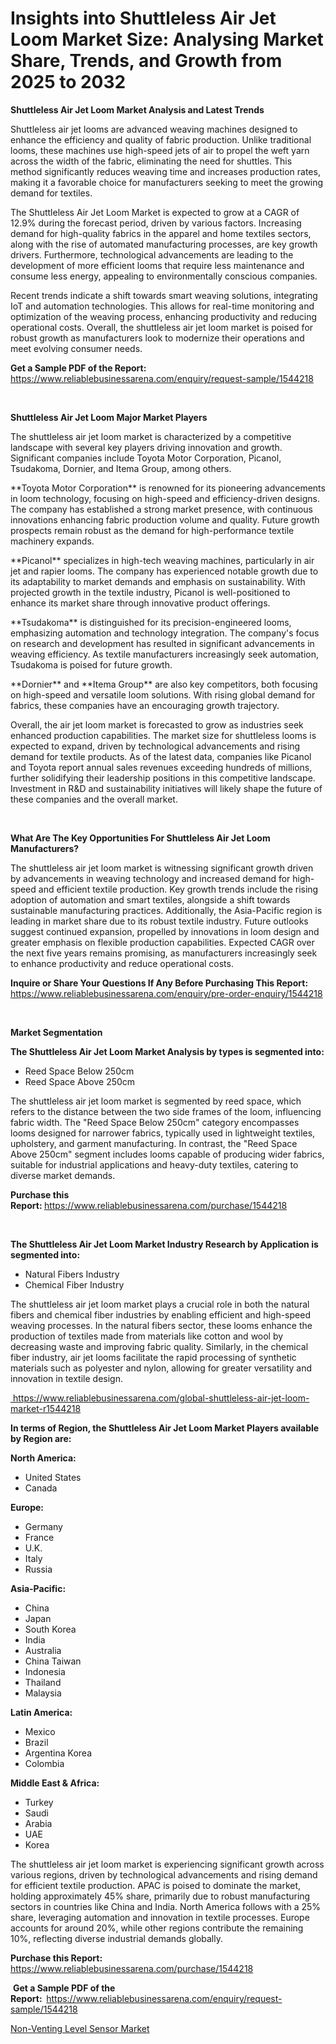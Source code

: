 <p><h1>Insights into Shuttleless Air Jet Loom Market Size: Analysing Market Share, Trends, and Growth from 2025 to 2032</h1></p><p><strong>Shuttleless Air Jet Loom Market Analysis and Latest Trends</strong></p>
<p><p>Shuttleless air jet looms are advanced weaving machines designed to enhance the efficiency and quality of fabric production. Unlike traditional looms, these machines use high-speed jets of air to propel the weft yarn across the width of the fabric, eliminating the need for shuttles. This method significantly reduces weaving time and increases production rates, making it a favorable choice for manufacturers seeking to meet the growing demand for textiles.</p><p>The Shuttleless Air Jet Loom Market is expected to grow at a CAGR of 12.9% during the forecast period, driven by various factors. Increasing demand for high-quality fabrics in the apparel and home textiles sectors, along with the rise of automated manufacturing processes, are key growth drivers. Furthermore, technological advancements are leading to the development of more efficient looms that require less maintenance and consume less energy, appealing to environmentally conscious companies.</p><p>Recent trends indicate a shift towards smart weaving solutions, integrating IoT and automation technologies. This allows for real-time monitoring and optimization of the weaving process, enhancing productivity and reducing operational costs. Overall, the shuttleless air jet loom market is poised for robust growth as manufacturers look to modernize their operations and meet evolving consumer needs.</p></p>
<p><strong>Get a Sample PDF of the Report:&nbsp;</strong> <a href="https://www.reliablebusinessarena.com/enquiry/request-sample/1544218?utm_campaign=3526&utm_medium=2&utm_source=Github&utm_content=ia&utm_term=11042025&utm_id=shuttleless-air-jet-loom">https://www.reliablebusinessarena.com/enquiry/request-sample/1544218</a></p>
<p>&nbsp;</p>
<p><strong>Shuttleless Air Jet Loom Major Market Players</strong></p>
<p><p>The shuttleless air jet loom market is characterized by a competitive landscape with several key players driving innovation and growth. Significant companies include Toyota Motor Corporation, Picanol, Tsudakoma, Dornier, and Itema Group, among others.</p><p>**Toyota Motor Corporation** is renowned for its pioneering advancements in loom technology, focusing on high-speed and efficiency-driven designs. The company has established a strong market presence, with continuous innovations enhancing fabric production volume and quality. Future growth prospects remain robust as the demand for high-performance textile machinery expands.</p><p>**Picanol** specializes in high-tech weaving machines, particularly in air jet and rapier looms. The company has experienced notable growth due to its adaptability to market demands and emphasis on sustainability. With projected growth in the textile industry, Picanol is well-positioned to enhance its market share through innovative product offerings.</p><p>**Tsudakoma** is distinguished for its precision-engineered looms, emphasizing automation and technology integration. The company's focus on research and development has resulted in significant advancements in weaving efficiency. As textile manufacturers increasingly seek automation, Tsudakoma is poised for future growth.</p><p>**Dornier** and **Itema Group** are also key competitors, both focusing on high-speed and versatile loom solutions. With rising global demand for fabrics, these companies have an encouraging growth trajectory.</p><p>Overall, the air jet loom market is forecasted to grow as industries seek enhanced production capabilities. The market size for shuttleless looms is expected to expand, driven by technological advancements and rising demand for textile products. As of the latest data, companies like Picanol and Toyota report annual sales revenues exceeding hundreds of millions, further solidifying their leadership positions in this competitive landscape. Investment in R&D and sustainability initiatives will likely shape the future of these companies and the overall market.</p></p>
<p>&nbsp;</p>
<p><strong>What Are The Key Opportunities For Shuttleless Air Jet Loom Manufacturers?</strong></p>
<p><p>The shuttleless air jet loom market is witnessing significant growth driven by advancements in weaving technology and increased demand for high-speed and efficient textile production. Key growth trends include the rising adoption of automation and smart textiles, alongside a shift towards sustainable manufacturing practices. Additionally, the Asia-Pacific region is leading in market share due to its robust textile industry. Future outlooks suggest continued expansion, propelled by innovations in loom design and greater emphasis on flexible production capabilities. Expected CAGR over the next five years remains promising, as manufacturers increasingly seek to enhance productivity and reduce operational costs.</p></p>
<p><strong>Inquire or Share Your Questions If Any Before Purchasing This Report:</strong> <a href="https://www.reliablebusinessarena.com/enquiry/pre-order-enquiry/1544218?utm_campaign=3526&utm_medium=2&utm_source=Github&utm_content=ia&utm_term=11042025&utm_id=shuttleless-air-jet-loom">https://www.reliablebusinessarena.com/enquiry/pre-order-enquiry/1544218</a></p>
<p>&nbsp;</p>
<p><strong>Market Segmentation</strong></p>
<p><strong>The Shuttleless Air Jet Loom Market Analysis by types is segmented into:</strong></p>
<p><ul><li>Reed Space Below 250cm</li><li>Reed Space Above 250cm</li></ul></p>
<p><p>The shuttleless air jet loom market is segmented by reed space, which refers to the distance between the two side frames of the loom, influencing fabric width. The "Reed Space Below 250cm" category encompasses looms designed for narrower fabrics, typically used in lightweight textiles, upholstery, and garment manufacturing. In contrast, the "Reed Space Above 250cm" segment includes looms capable of producing wider fabrics, suitable for industrial applications and heavy-duty textiles, catering to diverse market demands.</p></p>
<p><strong>Purchase this Report:&nbsp;</strong><a href="https://www.reliablebusinessarena.com/purchase/1544218?utm_campaign=3526&utm_medium=2&utm_source=Github&utm_content=ia&utm_term=11042025&utm_id=shuttleless-air-jet-loom">https://www.reliablebusinessarena.com/purchase/1544218</a></p>
<p>&nbsp;</p>
<p><strong>The Shuttleless Air Jet Loom Market Industry Research by Application is segmented into:</strong></p>
<p><ul><li>Natural Fibers Industry</li><li>Chemical Fiber Industry</li></ul></p>
<p><p>The shuttleless air jet loom market plays a crucial role in both the natural fibers and chemical fiber industries by enabling efficient and high-speed weaving processes. In the natural fibers sector, these looms enhance the production of textiles made from materials like cotton and wool by decreasing waste and improving fabric quality. Similarly, in the chemical fiber industry, air jet looms facilitate the rapid processing of synthetic materials such as polyester and nylon, allowing for greater versatility and innovation in textile design.</p></p>
<p><a href="https://www.reliablebusinessarena.com/global-shuttleless-air-jet-loom-market-r1544218?utm_campaign=3526&utm_medium=2&utm_source=Github&utm_content=ia&utm_term=11042025&utm_id=shuttleless-air-jet-loom">&nbsp;https://www.reliablebusinessarena.com/global-shuttleless-air-jet-loom-market-r1544218</a></p>
<p><strong>In terms of Region, the Shuttleless Air Jet Loom Market Players available by Region are:</strong></p>
<p>
    <p> <strong> North America: </strong>
        <ul>
            <li>United States</li>
            <li>Canada</li>
        </ul>
        </p> 
    <p> <strong> Europe: </strong>
        <ul>
            <li>Germany</li>
            <li>France</li>
            <li>U.K.</li>
            <li>Italy</li>
            <li>Russia</li>
        </ul>
        </p> 
    <p> <strong> Asia-Pacific: </strong>
        <ul>
            <li>China</li>
            <li>Japan</li>
            <li>South Korea</li>
            <li>India</li>
            <li>Australia</li>
            <li>China Taiwan</li>
            <li>Indonesia</li>
            <li>Thailand</li>
            <li>Malaysia</li>
        </ul>
        </p> 
    <p> <strong> Latin America: </strong>
        <ul>
            <li>Mexico</li>
            <li>Brazil</li>
            <li>Argentina Korea</li>
            <li>Colombia</li>
        </ul>
        </p> 
    <p> <strong> Middle East & Africa: </strong>
        <ul>
            <li>Turkey</li>
            <li>Saudi</li>
            <li>Arabia</li>
            <li>UAE</li>
            <li>Korea</li>
        </ul>
    </p>
    </p>
<p><p>The shuttleless air jet loom market is experiencing significant growth across various regions, driven by technological advancements and rising demand for efficient textile production. APAC is poised to dominate the market, holding approximately 45% share, primarily due to robust manufacturing sectors in countries like China and India. North America follows with a 25% share, leveraging automation and innovation in textile processes. Europe accounts for around 20%, while other regions contribute the remaining 10%, reflecting diverse industrial demands globally.</p></p>
<p><strong>Purchase this Report: </strong><a href="https://www.reliablebusinessarena.com/purchase/1544218?utm_campaign=3526&utm_medium=2&utm_source=Github&utm_content=ia&utm_term=11042025&utm_id=shuttleless-air-jet-loom">https://www.reliablebusinessarena.com/purchase/1544218</a></p>
<p>&nbsp;<strong>Get a Sample PDF of the Report:&nbsp;&nbsp;</strong><a href="https://www.reliablebusinessarena.com/enquiry/request-sample/1544218?utm_campaign=3526&utm_medium=2&utm_source=Github&utm_content=ia&utm_term=11042025&utm_id=shuttleless-air-jet-loom">https://www.reliablebusinessarena.com/enquiry/request-sample/1544218</a></p>
<p><strong></strong></p>
<p><p><a href="https://github.com/popupioo/Market-Research-Report-List-1/blob/main/non-venting-level-sensor-market.md?utm_campaign=3526&utm_medium=2&utm_source=Github&utm_content=ia&utm_term=11042025&utm_id=shuttleless-air-jet-loom">Non-Venting Level Sensor Market</a></p></p>